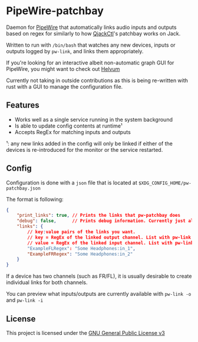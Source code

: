 # PipeWire-patchbay
Daemon for [PipeWire][pipewire] that automatically links audio inputs and outputs
based on regex for similarly to how [QjackCtl][qjackctl]'s patchbay works on
Jack.

Written to run with `/bin/bash` that watches any new devices, inputs or outputs
logged by `pw-link`, and links them appropriately.

If you're looking for an interactive albeit non-automatic graph GUI for
PipeWire, you might want to check out [Helvum][helvum]

Currently not taking in outside contributions as this is being re-written with
rust with a GUI to manage the configuration file. 

## Features
- Works well as a single service running in the system background
- Is able to update config contents at runtime¹
- Accepts RegEx for matching inputs and outputs

¹: any new links added in the config will only be linked if either of the
      devices is re-introduced for the monitor or the service restarted.

## Config
Configuration is done with a `json` file that is located at
`$XDG_CONFIG_HOME/pw-patchbay.json`

The format is following:
```json
{
    "print_links": true, // Prints the links that pw-patchbay does
    "debug": false,      // Prints debug information. Currently just all device events
    "links": {
        // key:value pairs of the links you want.
        // key = RegEx of the linked output channel. List with pw-link -o
        // value = RegEx of the linked input channel. List with pw-link -i
        "ExampleFLRegex": "Some Headphones:in_1",
        "ExampleFRRegex": "Some Headphones:in_2"
    }
}
```

If a device has two channels (such as FR/FL), it is usually desirable to create
individual links for both channels.

You can preview what inputs/outputs are currently available with `pw-link -o` and `pw-link -i`

## License
This project is licensed under the [GNU General Public License v3](./LICENSE)

[pipewire]: https://pipewire.org/
[qjackctl]: https://qjackctl.sourceforge.io/
[helvum]: https://gitlab.freedesktop.org/pipewire/helvum
